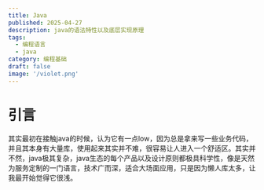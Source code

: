 ```yaml
---
title: Java
published: 2025-04-27
description: java的语法特性以及底层实现原理
tags:
  - 编程语言
  - java
category: 编程基础
draft: false
image: '/violet.png'
---
```


# 引言

其实最初在接触java的时候，认为它有一点low，因为总是拿来写一些业务代码，并且其本身有大量库，使用起来其实并不难，很容易让人进入一个舒适区。其实并不然，java极其复杂，java生态的每个产品以及设计原则都极具科学性，像是天然为服务定制的一门语言，技术广而深，适合大场面应用，只是因为懒人库太多，让我最开始觉得它很浅。

